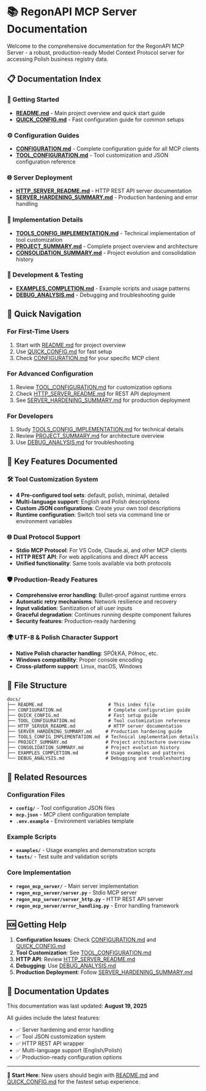 # 📚 RegonAPI MCP Server Documentation

Welcome to the comprehensive documentation for the RegonAPI MCP Server - a robust, production-ready Model Context Protocol server for accessing Polish business registry data.

## 📋 Documentation Index

### 🚀 Getting Started
- **[README.md](../README.md)** - Main project overview and quick start guide
- **[QUICK_CONFIG.md](QUICK_CONFIG.md)** - Fast configuration guide for common setups

### ⚙️ Configuration Guides
- **[CONFIGURATION.md](CONFIGURATION.md)** - Complete configuration guide for all MCP clients
- **[TOOL_CONFIGURATION.md](TOOL_CONFIGURATION.md)** - Tool customization and JSON configuration reference

### 🌐 Server Deployment
- **[HTTP_SERVER_README.md](HTTP_SERVER_README.md)** - HTTP REST API server documentation
- **[SERVER_HARDENING_SUMMARY.md](SERVER_HARDENING_SUMMARY.md)** - Production hardening and error handling

### 🔧 Implementation Details
- **[TOOLS_CONFIG_IMPLEMENTATION.md](TOOLS_CONFIG_IMPLEMENTATION.md)** - Technical implementation of tool customization
- **[PROJECT_SUMMARY.md](PROJECT_SUMMARY.md)** - Complete project overview and architecture
- **[CONSOLIDATION_SUMMARY.md](CONSOLIDATION_SUMMARY.md)** - Project evolution and consolidation history

### 🧪 Development & Testing
- **[EXAMPLES_COMPLETION.md](EXAMPLES_COMPLETION.md)** - Example scripts and usage patterns
- **[DEBUG_ANALYSIS.md](DEBUG_ANALYSIS.md)** - Debugging and troubleshooting guide

## 🎯 Quick Navigation

### For First-Time Users
1. Start with [README.md](../README.md) for project overview
2. Use [QUICK_CONFIG.md](QUICK_CONFIG.md) for fast setup
3. Check [CONFIGURATION.md](CONFIGURATION.md) for your specific MCP client

### For Advanced Configuration
1. Review [TOOL_CONFIGURATION.md](TOOL_CONFIGURATION.md) for customization options
2. Check [HTTP_SERVER_README.md](HTTP_SERVER_README.md) for REST API deployment
3. See [SERVER_HARDENING_SUMMARY.md](SERVER_HARDENING_SUMMARY.md) for production deployment

### For Developers
1. Study [TOOLS_CONFIG_IMPLEMENTATION.md](TOOLS_CONFIG_IMPLEMENTATION.md) for technical details
2. Review [PROJECT_SUMMARY.md](PROJECT_SUMMARY.md) for architecture overview
3. Use [DEBUG_ANALYSIS.md](DEBUG_ANALYSIS.md) for troubleshooting

## 🌟 Key Features Documented

### 🛠️ Tool Customization System
- **4 Pre-configured tool sets**: default, polish, minimal, detailed
- **Multi-language support**: English and Polish descriptions
- **Custom JSON configurations**: Create your own tool descriptions
- **Runtime configuration**: Switch tool sets via command line or environment variables

### 🌐 Dual Protocol Support
- **Stdio MCP Protocol**: For VS Code, Claude.ai, and other MCP clients
- **HTTP REST API**: For web applications and direct API access
- **Unified functionality**: Same tools available via both protocols

### 🛡️ Production-Ready Features
- **Comprehensive error handling**: Bullet-proof against runtime errors
- **Automatic retry mechanisms**: Network resilience and recovery
- **Input validation**: Sanitization of all user inputs
- **Graceful degradation**: Continues running despite component failures
- **Security features**: Production-ready hardening

### 🌍 UTF-8 & Polish Character Support
- **Native Polish character handling**: SPÓŁKA, Północ, etc.
- **Windows compatibility**: Proper console encoding
- **Cross-platform support**: Linux, macOS, Windows

## 📁 File Structure

```
docs/
├── README.md                        # This index file
├── CONFIGURATION.md                 # Complete configuration guide
├── QUICK_CONFIG.md                  # Fast setup guide
├── TOOL_CONFIGURATION.md            # Tool customization reference
├── HTTP_SERVER_README.md            # HTTP server documentation
├── SERVER_HARDENING_SUMMARY.md     # Production hardening guide
├── TOOLS_CONFIG_IMPLEMENTATION.md  # Technical implementation details
├── PROJECT_SUMMARY.md              # Project architecture overview
├── CONSOLIDATION_SUMMARY.md        # Project evolution history
├── EXAMPLES_COMPLETION.md          # Usage examples and patterns
└── DEBUG_ANALYSIS.md               # Debugging and troubleshooting
```

## 🔗 Related Resources

### Configuration Files
- **`config/`** - Tool configuration JSON files
- **`mcp.json`** - MCP client configuration template
- **`.env.example`** - Environment variables template

### Example Scripts
- **`examples/`** - Usage examples and demonstration scripts
- **`tests/`** - Test suite and validation scripts

### Core Implementation
- **`regon_mcp_server/`** - Main server implementation
- **`regon_mcp_server/server.py`** - Stdio MCP server
- **`regon_mcp_server/server_http.py`** - HTTP REST API server
- **`regon_mcp_server/error_handling.py`** - Error handling framework

## 🆘 Getting Help

1. **Configuration Issues**: Check [CONFIGURATION.md](CONFIGURATION.md) and [QUICK_CONFIG.md](QUICK_CONFIG.md)
2. **Tool Customization**: See [TOOL_CONFIGURATION.md](TOOL_CONFIGURATION.md)
3. **HTTP API**: Review [HTTP_SERVER_README.md](HTTP_SERVER_README.md)
4. **Debugging**: Use [DEBUG_ANALYSIS.md](DEBUG_ANALYSIS.md)
5. **Production Deployment**: Follow [SERVER_HARDENING_SUMMARY.md](SERVER_HARDENING_SUMMARY.md)

## 📝 Documentation Updates

This documentation was last updated: **August 19, 2025**

All guides include the latest features:
- ✅ Server hardening and error handling
- ✅ Tool JSON customization system
- ✅ HTTP REST API wrapper
- ✅ Multi-language support (English/Polish)
- ✅ Production-ready configuration options

---

**📍 Start Here**: New users should begin with [README.md](../README.md) and [QUICK_CONFIG.md](QUICK_CONFIG.md) for the fastest setup experience.
